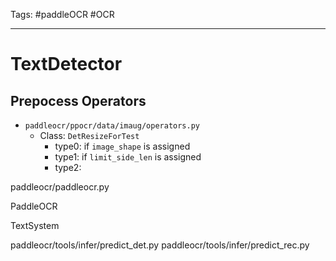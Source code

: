 Tags: #paddleOCR #OCR

---

# TextDetector

## Prepocess Operators

- `paddleocr/ppocr/data/imaug/operators.py`
    - Class: `DetResizeForTest`
        - type0: if `image_shape` is assigned
        - type1: if `limit_side_len` is assigned
        - type2:

paddleocr/paddleocr.py

PaddleOCR

TextSystem

paddleocr/tools/infer/predict_det.py
paddleocr/tools/infer/predict_rec.py
